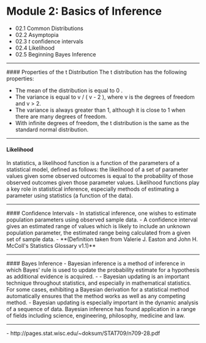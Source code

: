 Module 2: Basics of Inference
=================================
- 02.1 Common Distributions
- 02.2 Asymptopia
- 02.3 *t* confidence intervals
- 02.4 Likelihood
- 02.5 Beginning Bayes Inference

<hr>
#### Properties of the t Distribution
The t distribution has the following properties:

- The mean of the distribution is equal to 0 .
- The variance is equal to v / ( v - 2 ), where v is the degrees of freedom and v > 2.
- The variance is always greater than 1, although it is close to 1 when there are many degrees of freedom. 
- With infinite degrees of freedom, the t distribution is the same as the standard normal distribution.

<hr>

#### Likelihood
In statistics, a likelihood function is a function of the parameters of a statistical model, defined as follows: the likelihood of a set of parameter values given some observed outcomes is equal to the probability of those observed outcomes given those parameter values. Likelihood functions play a key role in statistical inference, especially methods of estimating a parameter using statistics (a function of the data).
<hr>
#### Confidence Intervals
- In statistical inference, one wishes to estimate population parameters using observed sample data.
- A confidence interval gives an estimated range of values which is likely to include an unknown population parameter, the estimated range being calculated from a given set of sample data. 
- **(Definition taken from Valerie J. Easton and John H. McColl's Statistics Glossary v1.1)**

<hr>
#### Bayes Inference
- Bayesian inference is a method of inference in which Bayes' rule is used to update the probability estimate for a hypothesis as additional evidence is acquired. -
- Bayesian updating is an important technique throughout statistics, and especially in mathematical statistics. For some cases, exhibiting a Bayesian derivation for a statistical method automatically ensures that the method works as well as any competing method.
- Bayesian updating is especially important in the dynamic analysis of a sequence of data. Bayesian inference has found application in a range of fields including science, engineering, philosophy, medicine and law.

<hr>
- http://pages.stat.wisc.edu/~doksum/STAT709/n709-28.pdf
